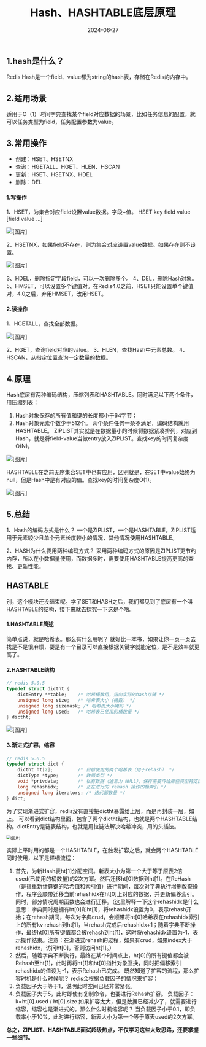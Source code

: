 ﻿---
title: Hash、HASHTABLE底层原理
shortTitle: 4.Hash、HASHTABLE底层原理
category:
  - Redis
tag:
  - Redis
date: 2024-06-27
---

## 1.hash是什么？
Redis Hash是一个field、value都为string的hash表，存储在Redis的内存中。
## 2.适用场景
适用于O（1）时间字典查找某个field对应数据的场景，比如任务信息的配置，就可以任务类型为field，任务配置参数为value。
## 3.常用操作
- 创建：HSET、HSETNX
- 查询：HGETALL、HGET、HLEN、HSCAN
- 更新：HSET、HSETNX、HDEL
- 删除：DEL


#### 1.写操作
1、HSET，为集合对应field设置value数据。字段+值。
HSET key field value [field value ...]

![[图片]](https://cdn.golangcode.cn/images/202501182115584.png)



2、HSETNX，如果field不存在，则为集合对应设置value数据。如果存在则不设置。

![[图片]](https://cdn.golangcode.cn/images/202501182115598.png)

3、HDEL，删除指定字段field，可以一次删除多个。
4、DEL，删除Hash对象。
5、HMSET，可以设置多个键值对。在Redis4.0之前，HSET只能设置单个键值对，4.0之后，弃用HMSET，改用HSET。
#### 2.读操作
1、HGETALL，查找全部数据。

![[图片]](https://cdn.golangcode.cn/images/202501182115000.png)

2、HGET，查询field对应的value。
3、HLEN，查找Hash中元素总数。
4、HSCAN，从指定位置查询一定数量的数据。
## 4.原理
Hash底层有两种编码结构，压缩列表和HASHTABLE。同时满足以下两个条件，用压缩列表：
1. Hash对象保存的所有值和键的长度都小于64字节；
2. Hash对象元素个数少于512个。
两个条件任何一条不满足，编码结构就用HASHTABLE。
ZIPLIST其实就是在数据量小的时候将数据紧凑排列，对应到Hash，就是将field-value当做entry放入ZIPLIST。查找key的时间复杂度O(N)。

![[图片]](https://cdn.golangcode.cn/images/202501182115167.png)

HASHTABLE在之前无序集合SET中也有应用，区别就是，在SET中value始终为null，但是Hash中是有对应的值。查找key的时间复杂度O(1)。

![[图片]](https://cdn.golangcode.cn/images/202501182116420.png)

## 5.总结
1、Hash的编码方式是什么？
一个是ZIPLIST，一个是HASHTABLE。ZIPLIST适用于元素较少且单个元素长度较小的情况，其他情况使用HASHTABLE。

2、HASH为什么要用两种编码方式？
采用两种编码方式的原因是ZIPLIST更节约内存，所以在小数据量使用，而数据多时，需要使用HASHTABLE提高更高的查找、更新性能。

## HASTABLE
别，这个模块还没结束呢。学了SET和HASH之后，我们都见到了底层有一个叫HASHTABLE的结构，接下来就去探究一下这是个啥。

#### 1.HASHTABLE简述
简单点说，就是哈希表。那么有什么用呢？
就好比一本书，如果让你一页一页去找是不是很麻烦，要是有一个目录可以直接根据关键字就能定位，是不是效率就更高了。
#### 2.HASHTABLE结构

```c
// redis 5.0.5
typedef struct dictht {
    dictEntry **table;    /* 哈希桶数组，指向实际的hash存储 */
    unsigned long size;   /* 哈希表大小（桶数） */
    unsigned long sizemask; /* 哈希表大小掩码 */
    unsigned long used;   /* 哈希表已使用的桶数量 */
} dictht;
```

![[图片]](https://cdn.golangcode.cn/images/202501182116967.png)

#### 3.渐进式扩容，缩容

```c
// redis 5.0.5
typedef struct dict {
    dictht ht[2];         /* 目前使用的两个哈希表（用于rehash） */
    dictType *type;       /* 数据类型 */
    void *privdata;       /* 私有数据（通常为 NULL），保存需要传给那些类型特定函数的可选参数*/
    long rehashidx;       /* 正在进行的 rehash 操作的桶索引 */
    unsigned long iterators; /* 迭代器数量 */
} dict;
```

为了实现渐进式扩容，redis没有直接把dictht暴露给上层，而是再封装一层，如上。
可以看到dict结构里面，包含了两个dictht结构，也就是两个HASHTABLE结构。dictEntry是链表结构，也就是用拉链法解决哈希冲突，用的头插法。

<img src="https://cdn.golangcode.cn/images/202501182116108.png" alt="[图片]" style="zoom:67%;" />

实际上平时用的都是一个HASHTABLE，在触发扩容之后，就会两个HASHTABLE同时使用，以下是详细流程：
1. 首先，为新Hash表ht[1]分配空间。新表大小为第一个大于等于原表2倍used(已使用的桶数量)的2次方幂。然后迁移ht[0]数据到ht[1]。在ReHash（是指重新计算键的哈希值和索引值）进行期间，每次对字典执行增删改查操作，程序会顺带迁移当前rehashidx在ht[0]上对应的数据，并更新偏移索引。同时，部分情况周期函数也会进行迁移。（这里解释一下这个rehashidx是什么意思：字典同时是拥有ht[0]和ht[1]，将rehashidx设置为0，表示rehash开始；在rehash期间，每次对字典crud，会顺带将ht[0]哈希表在rehashidx索引上的所有kv rehash到ht[1]，当rehash完成后rehashidx+1；随着字典不断操作，最终ht[0]所有键值都会被rehash到ht[1]，这时将rehashidx设置为-1，表示操作结束。注意：在渐进式rehash的过程，如果有crud，如果index大于rehashidx，访问ht[0]，否则访问ht[1]。）
2. 然后，随着字典不断执行，最终在某个时间点上，ht[0]的所有键值都会被Rehash至ht[1]，此时再将ht[1]和ht[0]指针对象互换，同时把偏移索引rehashidx的值设为-1，表示Rehash已完成。
既然知道了扩容的流程，那么扩容时机是什么时候呢？
redis会根据负载因子的情况来扩容：
1. 负载因子大于等于1，说明此时空间已经非常紧张。
2. 负载因子大于5，此时即使有复制命令，也要进行Rehash扩容。
负载因子：k=ht[0].used / ht[0].size
如果扩容太大，但是数据已经减少了，就需要进行缩容，缩容也是渐进式的。那么什么时机缩容呢？
当负载因子小于0.1，即负载率小于10%，此时进行缩容，新表大小为第一个等于原表used的2次方幂。

**总之，ZIPLIST、HASHTABLE面试超级热点，不仅学习这些大致思路，还要掌握一些细节。**
